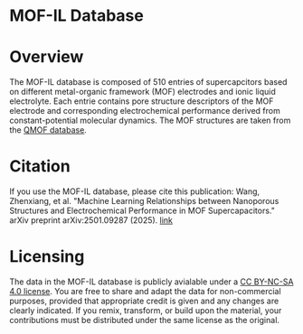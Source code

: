 # MOF-IL Database
# Overview
The MOF-IL database is composed of 510 entries of supercapcitors based on different metal-organic framework (MOF) electrodes and ionic liquid electrolyte. Each entrie contains pore structure descriptors of the MOF electrode and corresponding electrochemical performance derived from constant-potential molecular dynamics. The MOF structures are taken from the [QMOF database](https://github.com/Andrew-S-Rosen/QMOF).
# Citation
If you use the MOF-IL database, please cite this publication:
Wang, Zhenxiang, et al. "Machine Learning Relationships between Nanoporous Structures and Electrochemical Performance in MOF Supercapacitors." arXiv preprint arXiv:2501.09287 (2025). [link](https://arxiv.org/abs/2501.09287)
# Licensing
The data in the MOF-IL database is publicly avialable under a [CC BY-NC-SA 4.0 license](https://creativecommons.org/licenses/by-nc-sa/4.0/). You are free to share and adapt the data for non-commercial purposes, provided that appropriate credit is given and any changes are clearly indicated.  If you remix, transform, or build upon the material, your contributions must be distributed under the same license as the original.
